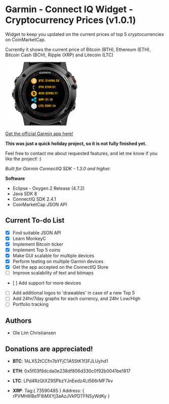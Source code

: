 # Garmin - Connect IQ Widget - Cryptocurrency Prices (v1.0.1)
Widget to keep you updated on the current prices of top 5 cryptocurrencies on CoinMarketCap. 

Currently it shows the current price of Bitcoin (BTH), Ethereum (ETH), Bitcoin Cash (BCH), Ripple (XRP) and Litecoin (LTC)

![alt text](https://github.com/YoungChulDK/CryptoPricesGarmin/blob/master/Images/CryptoGarmin.jpg?raw=true)

[Get the official Garmin app here!](https://apps.garmin.com/da-DK/apps/eb6d1bc7-c9a3-4c17-9c33-41894f023064)

**This was just a quick holiday project, so it is not fully finished yet.** 

Feel free to contact me about requested features, and let me know if you like the project! :)

*Built for Garmin ConnectIQ SDK - 1.3.0 and higher.*

**Software**
- Eclipse - Oxygen.2 Release (4.7.2)
- Java SDK 8
- ConnectIQ SDK 2.4.1
- CoinMarketCap JSON API

## Current To-do List
- [X] Find suitable JSON API
- [X] Learn MonkeyC 
- [X] Implement Bitcoin ticker
- [X] Implement Top 5 coins
- [X] Make GUI scalable for multiple devices
- [X] Perform testing on multiple Garmin devices
- [X] Get the app accepted on the ConnectIQ Store
- [ ] Improve scalability of text and bitmaps
- [ ] Add support for more devices
- [ ] Add additional logos to 'drawables' in case of a new Top 5
- [ ] Add 24hr/7day graphs for each currency, and 24hr Low/High
- [ ] Portfolio tracking

## Authors
* Ole Lim Christiansen

## Donations are appreciated!
- **BTC**: 1ALX52tCCfn7bYFjC1A5StK1f3FJLUyhd1

- **ETH**: 0x5f03f9dcda0e238df806d330c0f92b0041be1817

- **LTC**: LPd4RzQtXZ9SPbzYJnEedz4Lt566rMF7kv

- **XRP**: Tag:{ 73590485 } Address: { rPVMhWBsfF9iMXYj3aAzJVkPDTFNSyWdKy }
